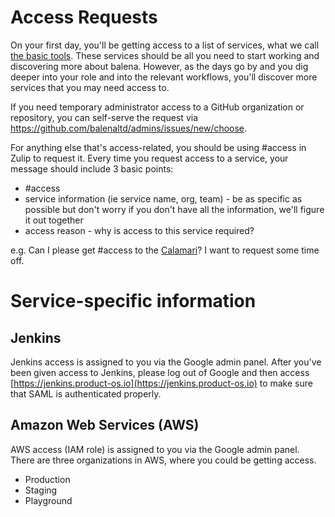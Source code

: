 # Access Requests

On your first day, you'll be getting access to a list of services, what we call [the basic tools](../onboarding/basic-tool-setup.md). These services should be all you need to start working and discovering more about balena. However, as the days go by and you dig deeper into your role and into the relevant workflows, you'll discover more services that you may need access to.

If you need temporary administrator access to a GitHub organization or repository, you can self-serve the request via <https://github.com/balenaltd/admins/issues/new/choose>.

For anything else that's access-related, you should be using #access in Zulip to request it. 
Every time you request access to a service, your message should include 3 basic points:
- #access
- service information (ie service name, org, team) - be as specific as possible but don't worry if you don't have all the information, we'll figure it out together
- access reason - why is access to this service required?

e.g. Can I please get #access to the [Calamari](../tooling/calamari.md)? I want to request some time off.

# Service-specific information
## Jenkins
Jenkins access is assigned to you via the Google admin panel. After you've been given access to Jenkins, please log out of Google and then access [https://jenkins.product-os.io](https://jenkins.product-os.io) to make sure that SAML is authenticated properly.

## Amazon Web Services (AWS)
AWS access (IAM role) is assigned to you via the Google admin panel. There are three organizations in AWS, where you could be getting access.
- Production
- Staging
- Playground
